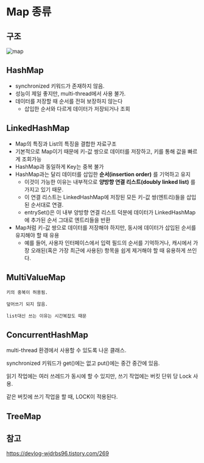 # Map 종류

## 구조
![map](../../images/Java/map.png)

## HashMap
- synchronized 키워드가 존재하지 않음.
- 성능이 제일 좋지만, multi-thread에서 사용 불가.
- 데이터를 저장할 때 순서를 전혀 보장하지 않는다
  - 삽입한 순서와 다르게 데이터가 저장되거나 조회

## LinkedHashMap

- Map의 특징과 List의 특징을 결합한 자료구조
- 기본적으로 Map이기 때문에 키-값 쌍으로 데이터를 저장하고, 키를 통해 값을 빠르게 조회가능
- HashMap과 동일하게 Key는 중복 불가
- HashMap과는 달리 데이터를 삽입한 **순서(insertion order)** 를 기억하고 유지
  - 이것이 가능한 이유는 내부적으로 **양방향 연결 리스트(doubly linked list)** 를 가지고 있기 때문.
  - 이 연결 리스트는 LinkedHashMap에 저장된 모든 키-값 쌍(엔트리)들을 삽입된 순서대로 연결.
  - entrySet()은 이 내부 양방향 연결 리스트 덕분에 데이터가 LinkedHashMap에 추가된 순서 그대로 엔트리들을 반환
- Map처럼 키-값 쌍으로 데이터를 저장해야 하지만, 동시에 데이터가 삽입된 순서를 유지해야 할 때 유용
  - 예를 들어, 사용자 인터페이스에서 입력 필드의 순서를 기억하거나, 캐시에서 가장 오래된(혹은 가장 최근에 사용된) 항목을 쉽게 제거해야 할 때 유용하게 쓰인다.

## MultiValueMap

    키의 중복이 허용됨.

    덮어쓰기 되지 않음.

    list대신 쓰는 이유는 시간복잡도 때문

## ConcurrentHashMap
multi-thread 환경에서 사용할 수 있도록 나온 클래스.

synchronized 키워드가 get()에는 없고 put()에는 중간 중간에 있음. 

읽기 작업에는 여러 쓰레드가 동시에 할 수 있지만, 쓰기 작업에는 버킷 단위 당 Lock 사용.

같은 버킷에 쓰기 작업을 할 때, LOCK이 적용된다. 

## TreeMap

## 참고

https://devlog-wjdrbs96.tistory.com/269